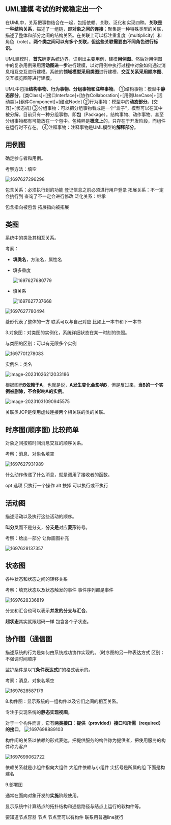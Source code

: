 ## UML建模 考试的时候稳定出一个

在UML中，关系把事物结合在一起，包括依赖、关联、泛化和实现四种。**关联是一种结构关系**，描述了一组链，即**对象之间的连接**；聚集是一种特殊类型的关联，描述了整体和部分之间的结构关系。在关联上可以标注重复度（multiplicity）和角色（role）。**两个类之间可以有多个关联，但这些关联需要由不同角色进行标识。** 

UML建模时，**首先**确定系统边界，识别出主要用例，建模**用例图**。然后对用例图中的复杂用例采用**活动图进一步**进行建模，以对用例中执行过程中对象如何通过消息相互交互进行建模。系统的**领域模型采用类图**进行建模，**交互关系采用顺序图**、交互概览图等进行建模。    

UML中包括**结构事物、行为事物、分组事物和注释事物**。
①结构事物：模型中**静态部分**。[类Class]+[接口Interface]+[协作Collaboration]+[用例UseCase]+[活动类]+[组件Component]+[结点Node]
②行为事物：模型中的**动态部分**。[交互]+[状态机]
③分组事物：可以把分组事物看成是一个“盒子”，模型可以在其中被分解。目前只有一种分组事物，即**包**（Package）。结构事物、动作事物、甚至分组事物都有可能放在一个包中。包纯粹是**概念上**的，只存在于开发阶段，而组件在运行时不存在。
④注释事物：注释事物是UML模型的**解释部分**。                                  

## 用例图

确定参与者和用例。

考察方法：填空

![1697627296298](14软考UML建模.assets/1697627296298.png)

包含关系：必须执行到的功能 登记信息之前必须进行用户登录
拓展关系：不一定会执行到 查询了不一定会进行修改
泛化关系：继承

包含指向被包含 拓展指向被拓展

## 类图

系统中的类及其相互关系。

考察：

- **填类名**，方法名，属性名

- 填多重度

  ![1697627680779](14软考UML建模.assets/1697627680779.png)

- 填关系

  ![1697627737668](14软考UML建模.assets/1697627737668.png)

![1697627780494](14软考UML建模.assets/1697627780494.png)

菱形代表了整体的一方
联系可以与自己对应 比如上一本书和下一本书

3.对象图：对类图的实例化，系统详细状态在某一时刻的快照。

与类图的区别：可以有无限多个实例

![1697701278083](14软考UML建模.assets/1697701278083.png)

实例名：类名

![image-20231026212033186](14软考UML建模.assets/image-20231026212033186.png)

根据图示**B依赖于A**，也就是说，**A发生变化会影响B**，但是反过来，**当B的一个实例被删除，不会影响A的实例**。             

![image-20231031090945575](14软考UML建模.assets/image-20231031090945575-1698714586266-1.png)

关联类JOP是使用虚线连接两个相关联的类的关联。  

## 时序图(顺序图) 比较简单

对象之间按照时间消息交互的顺序关系。

考察：消息、对象名填空

![1697627931989](14软考UML建模.assets/1697627931989.png)

什么动作传递了什么消息，就是调用了接收者的函数。

opt 选项 只执行一个操作
alt 抉择 可以执行或不执行



## 活动图

描述活动以及执行这些活动的顺序。

**叫分叉**而不是分支，**分支是**对应**菱形**符号。

考察：给出一部分 让你画图补充  

![1697628137357](14软考UML建模.assets/1697628137357.png)

## 状态图

各种状态和状态之间的转移关系

考察：填充状态以及状态触发的事件 事件序列都是事件

![1697628336819](14软考UML建模.assets/1697628336819.png)

分支和汇合也可以表示**并发的分支与汇合**。

**超状态**其实就跟超码一样 包含各个子状态。

## 协作图（通信图

描述系统的行为是如何由系统成功协作实现的。（时序图的另一种表达方式
区别：不强调时间顺序

监护条件是以“**[条件表达式]**”的格式表示的。

考察：消息、对象名填空

![1697628587179](14软考UML建模.assets/1697628587179.png)

8.构件图：显示系统的一组构件以及它们之间的相互关系。

专注于实现系统的**静态实现视图**。

对于一个构件而言，它有**两类接口**：**提供（provided）接口**和**所需（required）的接口**。
![1697698889103](14软考UML建模.assets/1697698889103.png)

构件间的关系以依赖的形式表达。把提供服务的构件称为提供者，把使用服务的构件称为客户

![1697699062722](14软考UML建模.assets/1697699062722.png)

依赖关系就是小组件指向大组件 大组件依赖与小组件 
尖括号是所属的组 下面是构建名

9.部署图

通常在面向对象开发的**实施**阶段使用。

显示系统中计算结点的拓扑结构和通信路径与结点上运行的软构件等。

要知道节点容器 节点 节点里可以有构件 联系用普通line就行